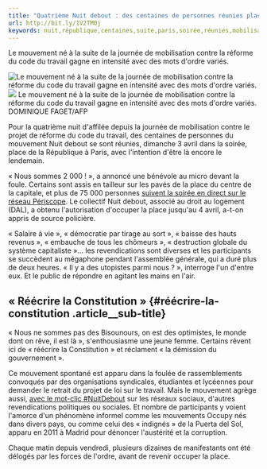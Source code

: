 ```yaml
---
title: "Quatrième Nuit debout : des centaines de personnes réunies place de la République à Paris"
url: http://bit.ly/1V2TM0j
keywords: nuit,république,centaines,suite,paris,soirée,réunies,mobilisation,réforme,code,place,travail,mouvement,journée
---
```

Le mouvement né à la suite de la journée de mobilisation contre la réforme du code du travail gagne en intensité avec des mots d'ordre variés.

![Le mouvement né à la suite de la journée de mobilisation contre la réforme du code du travail gagne en intensité avec des mots d'ordre variés.](https://img.lemde.fr/2016/04/02/0/0/4928/3280/688/0/60/0/cc99c58_5595226-01-06.jpg) ![](https://img.lemde.fr/2016/04/02/0/0/4928/3280/688/0/60/0/cc99c58_5595226-01-06.jpg) Le mouvement né à la suite de la journée de mobilisation contre la réforme du code du travail gagne en intensité avec des mots d'ordre variés. DOMINIQUE FAGET/AFP

Pour la quatrième nuit d'affilée depuis la journée de mobilisation contre le projet de réforme du code du travail, des centaines de personnes du mouvement Nuit debout se sont réunies, dimanche 3 avril dans la soirée, place de la République à Paris, avec l'intention d'être là encore le lendemain.

« Nous sommes 2 000 ! », a annoncé une bénévole au micro devant la foule. Certains sont assis en tailleur sur les pavés de la place du centre de la capitale, et plus de 75 000 personnes [suivent la soirée en direct sur le réseau Périscope](https://www.periscope.tv/w/ac_7VzF4blFyTGF2VllqWUR8MWpNS2dNUHltb2JKTLmF5oEPqZsDw3wua6cXBjBnxR-44MTDP4279HOqf02M). Le collectif Nuit debout, associé au droit au logement (DAL), a obtenu l'autorisation d'occuper la place jusqu'au 4 avril, a-t-on appris de source policière.

« Salaire à vie », « démocratie par tirage au sort », « baisse des hauts revenus », « embauche de tous les chômeurs », « destruction globale du système capitaliste »... les revendications sont diverses et les participants se succèdent au mégaphone pendant l'assemblée générale, qui a duré plus de deux heures. « Il y a des utopistes parmi nous ? », interroge l'un d'entre eux. Et le public de répondre en agitant les mains en l'air.

« Réécrire la Constitution » {#réécrire-la-constitution .article__sub-title}
----------------------------

« Nous ne sommes pas des Bisounours, on est des optimistes, le monde dont on rêve, il est là », s'enthousiasme une jeune femme. Certains rêvent ici de « réécrire la Constitution » et réclament « la démission du gouvernement ».

Ce mouvement spontané est apparu dans la foulée de rassemblements convoqués par des organisations syndicales, étudiantes et lycéennes pour demander le retrait du projet de loi sur le travail. Mais le mouvement agrège aussi, [avec le mot-clic \#NuitDebout](https://twitter.com/search?q=%23nuitdebout&src=typd) sur les réseaux sociaux, d'autres revendications politiques ou sociales. Et nombre de participants y voient l'amorce d'un phénomène informel comme les mouvements Occupy nés dans divers pays, ou comme celui des « indignés » de la Puerta del Sol, apparu en 2011 à Madrid pour dénoncer l'austérité et la corruption.

Chaque matin depuis vendredi, plusieurs dizaines de manifestants ont été délogés par les forces de l'ordre, avant de revenir occuper la place.
